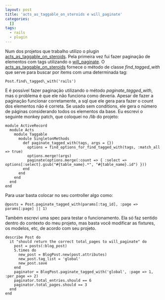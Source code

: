 ```yaml
--- 
layout: post
title: 'acts_as_taggable_on_steroids e will_paginate'
categories: 
  []
tags:
  - rails
  - plugin
---
```



Num dos projetos que trabalho utilizo o plugin [acts\_as\_taggable\_on\_steroids][acts_as_taggable_on_steroids]. Pela primeira vez fui fazer paginação de elementos com tags utilizando o [will\_paginate][will_paginate]. O [acts\_as\_taggable\_on\_steroids][acts_as_taggable_on_steroids] fornece o método de classe _find\_tagged\_with_ que serve para buscar por items com uma determinada tag:

    Post.find\_tagged\_with('rails')

E é possível fazer paginação utilizando o método _paginate\_tagged\_with_, mas o problema é que ele não funciona como deveria. Apesar de fazer a paginação funcionar corretamente, a sql que ele gera para fazer o count dos elementos não é correta. Se usado sem conditions, ele gera o número de páginas considerando todos os elementos da base. Eu escrevi o seguinte monkey patch, que coloquei no _/lib_ do projeto:

    module ActiveRecord
      module Acts
        module Taggable
          module SingletonMethods
            def paginate_tagged_with(tags, args = {})
              options = find_options_for_find_tagged_with(tags, :match_all => true)
              options.merge!(args)
              paginate(options.merge(:count => { :select => options[:select].gsub("#{table_name}.*", "#{table_name}.id") }))
            end
          end
        end
      end
    end

Para usar basta colocar no seu controller algo como:

    @posts = Post.paginate_tagged_with(params[:tag_id], :page => params[:page] || 1)

Também escrevi uma spec para testar o funcionamento. Ela só faz sentido dentro do contexto do meu projeto, mas basta você modificar as fixtures, os modelos, etc, de acordo com seu projeto.

    describe Post do
      it "should return the correct total_pages to will_paginate" do
        post = posts(:blog_post)
        5.times do
          new_post = BlogPost.new(post.attributes)
          new_post.tag_list = 'global'
          new_post.save
        end
        paginator = BlogPost.paginate_tagged_with('global', :page => 1, :per_page => 2)
        paginator.total_entries.should == 6
        paginator.total_pages.should == 3
      end
    end

[acts_as_taggable_on_steroids]: http://agilewebdevelopment.com/plugins/acts_as_taggable_on_steroids
[will_paginate]: http://github.com/mislav/will_paginate


